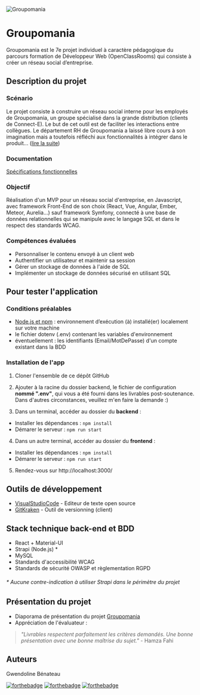 ![Groupomania](https://github.com/GwendolineBENATEAU/GwendolineBenateau_7_3107021_Groupomania/blob/master/docs/Groupomania_Pr%C3%A9sentation_P7.jpg)


# Groupomania 
Groupomania est le 7e projet individuel à caractère pédagogique du parcours formation de Développeur Web (OpenClassRooms) qui consiste à créer un réseau social d’entreprise.

## Description du projet
### Scénario
Le projet consiste à construire un réseau social interne pour les employés de Groupomania, un groupe spécialisé dans la grande distribution (clients de Connect-E). Le but de cet outil est de faciliter les interactions entre collègues. Le département RH de Groupomania a laissé libre cours à son imagination mais a toutefois réfléchi aux fonctionnalités à intégrer dans le produit... ([lire la suite](https://github.com/GwendolineBENATEAU/GwendolineBenateau_7_3107021_Groupomania/blob/master/docs/Groupomania_Perimetre_DWJ_OC.pdf))

### Documentation 
[Spécifications fonctionnelles](https://github.com/GwendolineBENATEAU/GwendolineBenateau_7_3107021_Groupomania/blob/master/docs/Groupomania_Specs_DWJ_OC.pdf)


### Objectif
Réalisation d'un MVP pour un réseau social d'entreprise, en Javascript, avec framework Front-End de son choix (React, Vue, Angular, Ember, Meteor, Aurelia...) sauf framework Symfony, connecté à une base de données relationnelles qui se manipule avec le langage SQL et dans le respect des standards WCAG.


### Compétences évaluées
- Personnaliser le contenu envoyé à un client web
- Authentifier un utilisateur et maintenir sa session
- Gérer un stockage de données à l'aide de SQL
- Implémenter un stockage de données sécurisé en utilisant SQL


## Pour tester l'application
### Conditions préalables
- [Node.js et npm](https://nodejs.org/fr/) : environnement d’exécution (à) installé(er) localement sur votre machine
- le fichier dotenv (.env) contenant les variables d'environnement
- éventuellement : les identifiants (Email/MotDePasse) d'un compte existant dans la BDD 

### Installation de l'app

1. Cloner l'ensemble de ce dépôt GitHub  

2. Ajouter à la racine du dossier backend, le fichier de configuration __nommé ".env"__, qui vous a été fourni dans les livrables post-soutenance. Dans d'autres circonstances, veuillez m'en faire la demande :) 

3. Dans un terminal, accéder au dossier du __backend__ :
 - Installer les dépendances : ``npm install`` 
 - Démarer le serveur : ``npm run start`` 

4. Dans un autre terminal, accéder au dossier du __frontend__ :
 - Installer les dépendances : ``npm install`` 
 - Démarer le serveur : ``npm run start`` 

5. Rendez-vous sur http://localhost:3000/ 


## Outils de développement
- [VisualStudioCode](https://code.visualstudio.com/) - Editeur de texte open source
- [GitKraken](https://www.gitkraken.com/) - Outil de versionning (client)

## Stack technique back-end et BDD
- React + Material-UI
- Strapi (Node.js) *
- MySQL
- Standards d'accessibilité WCAG
- Standards de sécurité OWASP et règlementation RGPD

###### _* Aucune contre-indication à utiliser Strapi dans le périmètre du projet_

## Présentation du projet
- Diaporama de présentation du projet [Groupomania](https://www.canva.com/design/DAEm-sMwB68/ohdK53m7EVoQ3zw5m3SckQ/view?utm_content=DAEm-sMwB68&utm_campaign=designshare&utm_medium=link&utm_source=sharebutton)
- Appréciation de l'évaluateur : 
> *"Livrables respectent parfaitement les critères demandés. Une bonne présentation avec une bonne maîtrise du sujet."* - Hamza Fahi

## Auteurs
Gwendoline Bénateau

[![forthebadge](https://img.shields.io/badge/GitHub-100000?style=for-the-badge&logo=github&logoColor=white)](https://github.com/GwendolineBENATEAU) [![forthebadge](https://img.shields.io/badge/Instagram-E4405F?style=for-the-badge&logo=instagram&logoColor=white)](https://www.instagram.com/web_doline/) [![forthebadge](https://img.shields.io/badge/LinkedIn-0077B5?style=for-the-badge&logo=linkedin&logoColor=white)](https://www.linkedin.com/in/gwendoline-benateau-18986412b/)


